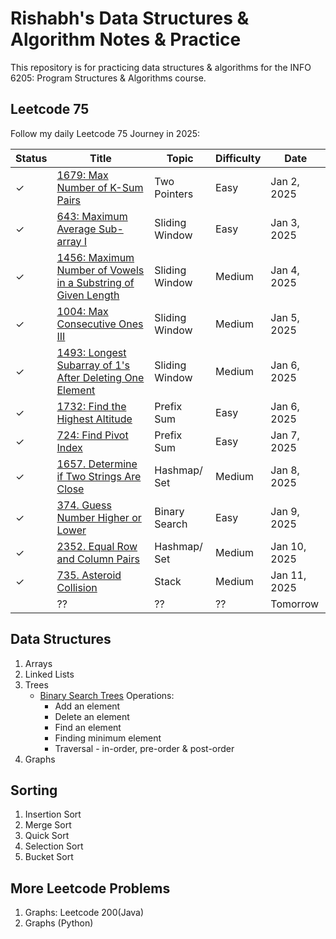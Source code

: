 # Rishabh's Data Structures & Algorithm Notes & Practice

This repository is for practicing data structures & algorithms for the INFO 6205: Program Structures & Algorithms course.

## Leetcode 75
Follow my daily Leetcode 75 Journey in 2025:


| Status   | Title                                                          | Topic          | Difficulty | Date        |
|---------|----------------------------------------------------------------|----------------|------------|-------------|
| &check; | [1679: Max Number of K-Sum Pairs](./leetcode75/1679_MaxNumberOfKSumPairs.py)                        | Two Pointers   | Easy       | Jan 2, 2025 |
| &check; | [643: Maximum Average Sub-array I](./leetcode75/643_MaximumAverageSubarrayI.py)                              | Sliding Window | Easy       | Jan 3, 2025 |
| &check; | [1456: Maximum Number of Vowels in a Substring of Given Length](./leetcode75/1456_MaximumNumberofVowelsinaSubstringofGivenLength.py)  | Sliding Window | Medium     | Jan 4, 2025 |
| &check; | [1004: Max Consecutive Ones III](./leetcode75/1004_MaxConsecutiveOnesIII.py)  | Sliding Window | Medium     | Jan 5, 2025 |
| &check; | [1493: Longest Subarray of 1's After Deleting One Element](./leetcode75/1493_LongestSubarrayof1sAfterDeletingOneElement.py) | Sliding Window | Medium     | Jan 6, 2025 |
| &check; |  [1732: Find the Highest Altitude](./leetcode75/1732_FindtheHighestAltitude.py) | Prefix Sum | Easy     | Jan 6, 2025 |
| &check; |  [724: Find Pivot Index](./leetcode75/724_FindPivotIndex.py) | Prefix Sum | Easy     | Jan 7, 2025 |
| &check; | [1657. Determine if Two Strings Are Close](./leetcode75/1657_DetermineifTwoStringsAreClose.py) | Hashmap/ Set | Medium | Jan 8, 2025 |
| &check; | [374. Guess Number Higher or Lower](./leetcode75/374_GuessNumberHigherorLower.py) | Binary Search | Easy | Jan 9, 2025 |
| &check; | [2352. Equal Row and Column Pairs](./leetcode75/2352EqualRowandColumnPairs.py) | Hashmap/ Set | Medium     | Jan 10, 2025 |
| &check; | [735. Asteroid Collision](./leetcode75/735_AsteroidCollision.py) | Stack | Medium | Jan 11, 2025 |
|  |  ?? | ?? | ??     | Tomorrow |


## Data Structures
1. Arrays
2. Linked Lists
3. Trees
   - [Binary Search Trees](./topics/Topic5BST.py) Operations:
     - Add an element
     - Delete an element
     - Find an element
     - Finding minimum element
     - Traversal - in-order, pre-order & post-order
4. Graphs

## Sorting
1. Insertion Sort
2. Merge Sort
3. Quick Sort
4. Selection Sort
5. Bucket Sort

## More Leetcode Problems
1. Graphs: Leetcode 200(Java)
2. Graphs (Python)
